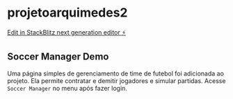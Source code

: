 # projetoarquimedes2

[Edit in StackBlitz next generation editor ⚡️](https://stackblitz.com/~/github.com/Edermengo/projetoarquimedes2)

## Soccer Manager Demo

Uma página simples de gerenciamento de time de futebol foi adicionada ao projeto. Ela permite contratar e demitir jogadores e simular partidas. Acesse `Soccer Manager` no menu após fazer login.
